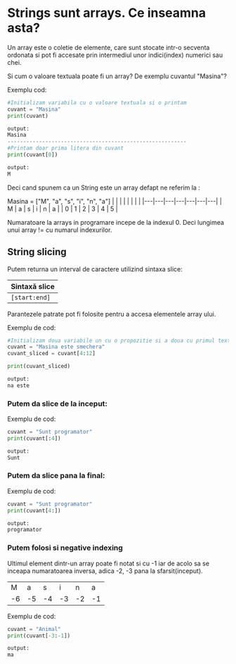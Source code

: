 # Strings sunt arrays. Ce inseamna asta?

Un array este o coletie de elemente, care sunt stocate intr-o secventa ordonata si pot fi accesate prin intermediul unor indici(index) numerici sau chei.

Si cum o valoare textuala poate fi un array? De exemplu cuvantul "Masina"?

Exemplu cod:

```python
#Initializam variabila cu o valoare textuala si o printam
cuvant = "Masina"
print(cuvant)

output:
Masina
---------------------------------------------------------
#Printam doar prima litera din cuvant
print(cuvant[0])

output:
M
```
Deci cand spunem ca un String este un array defapt ne referim la :

Masina = ["M", "a", "s", "i", "n", "a"] 
|   |   |   |   |   |   |   |
|---|---|---|---|---|---|---|
| M | a | s | i | n | a |
| 0 | 1 | 2 | 3 | 4 | 5 |

Numaratoare la arrays in programare incepe de la indexul 0. Deci lungimea unui array != cu numarul indexurilor.

## String slicing

Putem returna un interval de caractere utilizind sintaxa slice:

| Sintaxă slice  |
|--------------------------|
| `[start:end]`             |

   

Parantezele patrate pot fi folosite pentru a accesa elementele array ului. 

Exemplu de cod:

```python
#Initializam doua variabile un cu o propozitie si a doua cu primul text sliced incepand de la indexul 4 si oprindu se la indexul 12
cuvant = "Masina este smechera"
cuvant_sliced = cuvant[4:12]

print(cuvant_sliced)

output:
na este
```

### Putem da slice de la inceput:

Exemplu de cod:
```python
cuvant = "Sunt programator"
print(cuvant[:4])

output:
Sunt
```



### Putem da slice pana la final:

Exemplu de cod:
```python
cuvant = "Sunt programator"
print(cuvant[4:])

output:
programator
```

### Putem folosi si negative indexing

Ultimul element dintr-un array poate fi notat si cu -1 iar de acolo sa se inceapa numaratoarea inversa, adica -2, -3 pana la sfarsit(inceput).

|    |    |    |    |    |    |
|----|----|----|----|----|----|
| M  | a  | s  | i  | n  | a  |
| -6 | -5 | -4 | -3 | -2 | -1 |


Exemplu de cod:

```python
cuvant = "Animal"
print(cuvant[-3:-1])

output:
ma
```